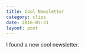 ```yaml
---
title: Cool Newsletter
category: clips
date: 2016-05-31
layout: post
---
```


I found a new cool newsletter.
